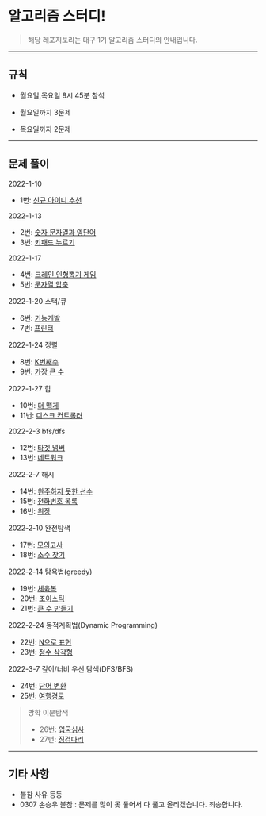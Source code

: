 # 알고리즘 스터디!

> 해당 레포지토리는 대구 1기 알고리즘 스터디의 안내입니다.


---
## 규칙

- 월요일,목요일 8시 45분 참석 

- 월요일까지 3문제

- 목요일까지 2문제

---
## 문제 풀이

2022-1-10
- 1번: [신규 아이디 추천](https://programmers.co.kr/learn/courses/30/lessons/72410)

2022-1-13
- 2번: [숫자 문자열과 영단어](https://programmers.co.kr/learn/courses/30/lessons/81301)
- 3번: [키패드 누르기](https://programmers.co.kr/learn/courses/30/lessons/67256)

2022-1-17
- 4번: [크레인 인형뽑기 게임](https://programmers.co.kr/learn/courses/30/lessons/81301)
- 5번: [문자열 압축](https://programmers.co.kr/learn/courses/30/lessons/67256)

2022-1-20 스택/큐
- 6번: [기능개발](https://programmers.co.kr/learn/courses/30/lessons/42586)
- 7번: [프린터](https://programmers.co.kr/learn/courses/30/lessons/42587)

2022-1-24 정렬 
- 8번: [K번째수](https://programmers.co.kr/learn/courses/30/lessons/42748)
- 9번: [가장 큰 수](https://programmers.co.kr/learn/courses/30/lessons/42746)

2022-1-27 힙
- 10번: [더 맵게](https://programmers.co.kr/learn/courses/30/lessons/42626)
- 11번: [디스크 컨트롤러](https://programmers.co.kr/learn/courses/30/lessons/42627)

2022-2-3 bfs/dfs
- 12번: [타겟 넘버](https://programmers.co.kr/learn/courses/30/lessons/43165)
- 13번: [네트워크](https://programmers.co.kr/learn/courses/30/lessons/43162)

2022-2-7 해시
- 14번: [완주하지 못한 선수](https://programmers.co.kr/learn/courses/30/lessons/42576)
- 15번: [전화번호 목록](https://programmers.co.kr/learn/courses/30/lessons/42577)
- 16번: [위장](https://programmers.co.kr/learn/courses/30/lessons/42578)

2022-2-10 완전탐색
- 17번: [모의고사](https://programmers.co.kr/learn/courses/30/lessons/42840)
- 18번: [소수 찾기](https://programmers.co.kr/learn/courses/30/lessons/42839)

2022-2-14 탐욕법(greedy)
- 19번: [체육복](https://programmers.co.kr/learn/courses/30/lessons/42862)
- 20번: [조이스틱](https://programmers.co.kr/learn/courses/30/lessons/42860)
- 21번: [큰 수 만들기](https://programmers.co.kr/learn/courses/30/lessons/42883)

2022-2-24 동적계획법(Dynamic Programming)
- 22번: [N으로 표현](https://programmers.co.kr/learn/courses/30/lessons/42895)
- 23번: [정수 삼각형](https://programmers.co.kr/learn/courses/30/lessons/43105)

2022-3-7 깊이/너비 우선 탐색(DFS/BFS)
- 24번: [단어 변환](https://programmers.co.kr/learn/courses/30/lessons/43163)
- 25번: [여행경로](https://programmers.co.kr/learn/courses/30/lessons/43164)

>방학 이분탐색
>- 26번: [입국심사](https://programmers.co.kr/learn/courses/30/lessons/43238)
>- 27번: [징검다리](https://programmers.co.kr/learn/courses/30/lessons/43236)

---
## 기타 사항
- 불참 사유 등등
- 0307 손승우 불참 : 문제를 많이 못 풀어서 다 풀고 올리겠습니다. 죄송합니다.

